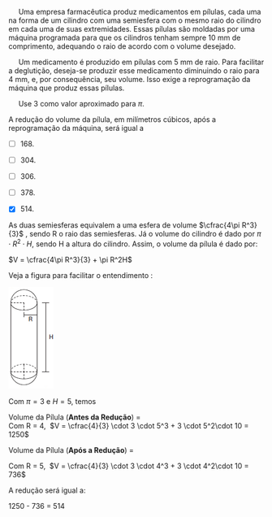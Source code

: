 

     Uma empresa farmacêutica produz medicamentos em pílulas, cada uma na forma de um cilindro com uma semiesfera com o mesmo raio do cilindro em cada uma de suas extremidades. Essas pílulas são moldadas por uma máquina programada para que os cilindros tenham sempre 10 mm de comprimento, adequando o raio de acordo com o volume desejado.

     Um medicamento é produzido em pílulas com 5 mm de raio. Para facilitar a deglutição, deseja-se produzir esse medicamento diminuindo o raio para 4 mm, e, por consequência, seu volume. Isso exige a reprogramação da máquina que produz essas pílulas.

     Use 3 como valor aproximado para $\pi$.

A redução do volume da pílula, em milímetros cúbicos, após a reprogramação da máquina, será igual a



- [ ] 168\.
- [ ] 304\.
- [ ] 306\.
- [ ] 378\.
- [x] 514\.


As duas semiesferas equivalem a uma esfera de volume $\cfrac{4\pi R^3}{3}$ , sendo R o raio das semiesferas. Já o volume do cilindro é dado por $\pi \cdot R^2 \cdot H$, sendo H a altura do cilindro. Assim, o volume da pílula é dado por:

$V = \cfrac{4\pi R^3}{3} + \pi R^2H$

Veja a figura para facilitar o entendimento :

![](53902f12-a12a-482d-6f74-788bef1a201a.png)

Com $\pi = 3$ e $H = 5$, temos

Volume da Pílula (**Antes da Redução**) =\
Com R = 4,  $V = \cfrac{4}{3} \cdot 3 \cdot 5^3 + 3 \cdot 5^2\cdot 10 = 1250$

Volume da Pílula (**Após a Redução**) = 

Com R = 5,  $V = \cfrac{4}{3} \cdot 3 \cdot 4^3 + 3 \cdot 4^2\cdot 10 = 736$

A redução será igual a:

1250 - 736 = 514
